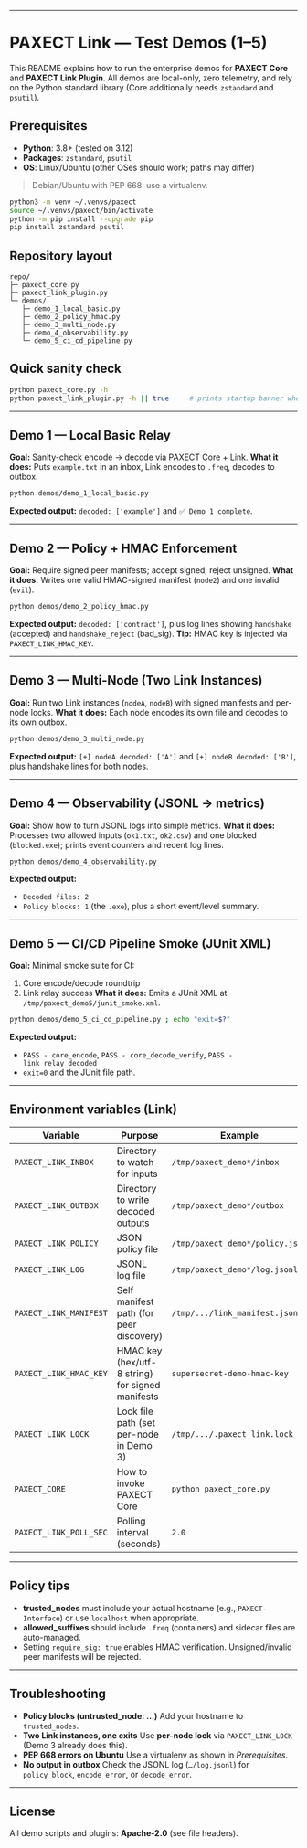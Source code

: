 

---

# PAXECT Link — Test Demos (1–5)

This README explains how to run the enterprise demos for **PAXECT Core** and **PAXECT Link Plugin**.
All demos are local-only, zero telemetry, and rely on the Python standard library (Core additionally needs `zstandard` and `psutil`).

## Prerequisites

* **Python**: 3.8+ (tested on 3.12)
* **Packages**: `zstandard`, `psutil`
* **OS**: Linux/Ubuntu (other OSes should work; paths may differ)

> Debian/Ubuntu with PEP 668: use a virtualenv.

```bash
python3 -m venv ~/.venvs/paxect
source ~/.venvs/paxect/bin/activate
python -m pip install --upgrade pip
pip install zstandard psutil
```

## Repository layout

```
repo/
├─ paxect_core.py
├─ paxect_link_plugin.py
└─ demos/
   ├─ demo_1_local_basic.py
   ├─ demo_2_policy_hmac.py
   ├─ demo_3_multi_node.py
   ├─ demo_4_observability.py
   └─ demo_5_ci_cd_pipeline.py
```

## Quick sanity check

```bash
python paxect_core.py -h
python paxect_link_plugin.py -h || true     # prints startup banner when run
```

---

## Demo 1 — Local Basic Relay

**Goal:** Sanity-check encode → decode via PAXECT Core + Link.
**What it does:** Puts `example.txt` in an inbox, Link encodes to `.freq`, decodes to outbox.

```bash
python demos/demo_1_local_basic.py
```

**Expected output:** `decoded: ['example']` and `✅ Demo 1 complete`.

---

## Demo 2 — Policy + HMAC Enforcement

**Goal:** Require signed peer manifests; accept signed, reject unsigned.
**What it does:** Writes one valid HMAC-signed manifest (`node2`) and one invalid (`evil`).

```bash
python demos/demo_2_policy_hmac.py
```

**Expected output:** `decoded: ['contract']`, plus log lines showing `handshake` (accepted) and `handshake_reject` (bad_sig).
**Tip:** HMAC key is injected via `PAXECT_LINK_HMAC_KEY`.

---

## Demo 3 — Multi-Node (Two Link Instances)

**Goal:** Run two Link instances (`nodeA`, `nodeB`) with signed manifests and per-node locks.
**What it does:** Each node encodes its own file and decodes to its own outbox.

```bash
python demos/demo_3_multi_node.py
```

**Expected output:**
`[+] nodeA decoded: ['A']` and `[+] nodeB decoded: ['B']`, plus handshake lines for both nodes.

---

## Demo 4 — Observability (JSONL → metrics)

**Goal:** Show how to turn JSONL logs into simple metrics.
**What it does:** Processes two allowed inputs (`ok1.txt`, `ok2.csv`) and one blocked (`blocked.exe`); prints event counters and recent log lines.

```bash
python demos/demo_4_observability.py
```

**Expected output:**

* `Decoded files: 2`
* `Policy blocks: 1` (the `.exe`), plus a short event/level summary.

---

## Demo 5 — CI/CD Pipeline Smoke (JUnit XML)

**Goal:** Minimal smoke suite for CI:

1. Core encode/decode roundtrip
2. Link relay success
   **What it does:** Emits a JUnit XML at `/tmp/paxect_demo5/junit_smoke.xml`.

```bash
python demos/demo_5_ci_cd_pipeline.py ; echo "exit=$?"
```

**Expected output:**

* `PASS - core_encode`, `PASS - core_decode_verify`, `PASS - link_relay_decoded`
* `exit=0` and the JUnit file path.

---

## Environment variables (Link)

| Variable               | Purpose                                          | Example                         |
| ---------------------- | ------------------------------------------------ | ------------------------------- |
| `PAXECT_LINK_INBOX`    | Directory to watch for inputs                    | `/tmp/paxect_demo*/inbox`       |
| `PAXECT_LINK_OUTBOX`   | Directory to write decoded outputs               | `/tmp/paxect_demo*/outbox`      |
| `PAXECT_LINK_POLICY`   | JSON policy file                                 | `/tmp/paxect_demo*/policy.json` |
| `PAXECT_LINK_LOG`      | JSONL log file                                   | `/tmp/paxect_demo*/log.jsonl`   |
| `PAXECT_LINK_MANIFEST` | Self manifest path (for peer discovery)          | `/tmp/.../link_manifest.json`   |
| `PAXECT_LINK_HMAC_KEY` | HMAC key (hex/utf-8 string) for signed manifests | `supersecret-demo-hmac-key`     |
| `PAXECT_LINK_LOCK`     | Lock file path (set per-node in Demo 3)          | `/tmp/.../.paxect_link.lock`    |
| `PAXECT_CORE`          | How to invoke PAXECT Core                        | `python paxect_core.py`         |
| `PAXECT_LINK_POLL_SEC` | Polling interval (seconds)                       | `2.0`                           |

---

## Policy tips

* **trusted_nodes** must include your actual hostname (e.g., `PAXECT-Interface`) or use `localhost` when appropriate.
* **allowed_suffixes** should include `.freq` (containers) and sidecar files are auto-managed.
* Setting `require_sig: true` enables HMAC verification. Unsigned/invalid peer manifests will be rejected.

---

## Troubleshooting

* **Policy blocks (untrusted_node: …)**
  Add your hostname to `trusted_nodes`.
* **Two Link instances, one exits**
  Use **per-node lock** via `PAXECT_LINK_LOCK` (Demo 3 already does this).
* **PEP 668 errors on Ubuntu**
  Use a virtualenv as shown in *Prerequisites*.
* **No output in outbox**
  Check the JSONL log (`…/log.jsonl`) for `policy_block`, `encode_error`, or `decode_error`.

---

## License

All demo scripts and plugins: **Apache-2.0** (see file headers).
